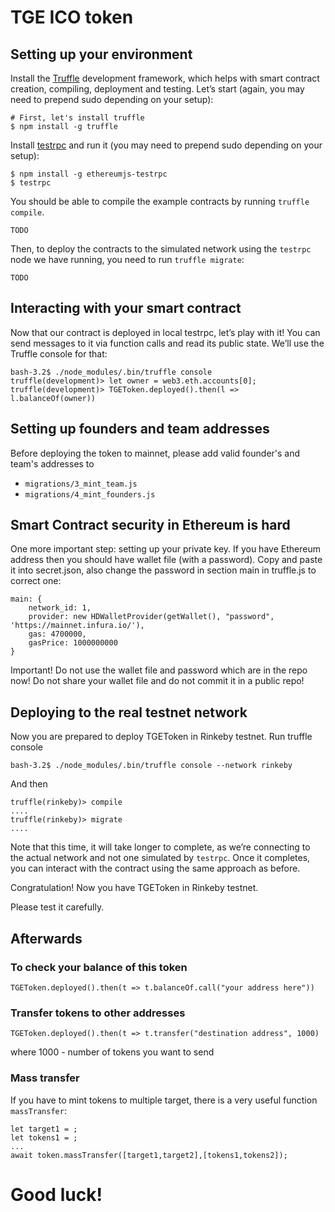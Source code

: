 # TGE ICO token

## Setting up your environment

Install the [Truffle](https://github.com/trufflesuite/truffle) development framework, which helps with smart contract creation, compiling, deployment and testing. Let’s start (again, you may need to prepend sudo depending on your setup):

```
# First, let's install truffle
$ npm install -g truffle
```

Install [testrpc](https://github.com/trufflesuite/ganache-cli) and run it (you may need to prepend sudo depending on your setup):

```
$ npm install -g ethereumjs-testrpc
$ testrpc
```

You should be able to compile the example contracts by running `truffle compile`.

```
TODO
```

Then, to deploy the contracts to the simulated network using the `testrpc` node we have running, you need to run `truffle migrate`:

```
TODO
```

## Interacting with your smart contract

Now that our contract is deployed in local testrpc, let’s play with it! You can send messages to it via function calls and read its public state. We’ll use the Truffle console for that:

```
bash-3.2$ ./node_modules/.bin/truffle console
truffle(development)> let owner = web3.eth.accounts[0];
truffle(development)> TGEToken.deployed().then(l => l.balanceOf(owner))
```

## Setting up founders and team addresses

Before deploying the token to mainnet, please add valid founder's and team's addresses to
- `migrations/3_mint_team.js `
- `migrations/4_mint_founders.js`

## Smart Contract security in Ethereum is hard

One more important step: setting up your private key. If you have Ethereum address then you should have wallet file (with a password). Copy and paste it into secret.json, also change the password in section main in truffle.js to correct one:

```
main: {
    network_id: 1,
    provider: new HDWalletProvider(getWallet(), "password", 'https://mainnet.infura.io/'),
    gas: 4700000,
    gasPrice: 1000000000
}
```

Important! Do not use the wallet file and password which are in the repo now! Do not share your wallet file and do not commit it in a public repo!

## Deploying to the real testnet network

Now you are prepared to deploy TGEToken in Rinkeby testnet. Run truffle console

```
bash-3.2$ ./node_modules/.bin/truffle console --network rinkeby
```

And then

```
truffle(rinkeby)> compile
....
truffle(rinkeby)> migrate
....
```

Note that this time, it will take longer to complete, as we’re connecting to the actual network and not one simulated by `testrpc`. Once it completes, you can interact with the contract using the same approach as before.

Congratulation! Now you have TGEToken in Rinkeby testnet.

Please test it carefully.

## Afterwards

### To check your balance of this token
```
TGEToken.deployed().then(t => t.balanceOf.call("your address here"))
```

### Transfer tokens to other addresses
```
TGEToken.deployed().then(t => t.transfer("destination address", 1000)
```
where 1000 - number of tokens you want to send

### Mass transfer
If you have to mint tokens to multiple target, there is a very useful function `massTransfer`:

```
let target1 = ;
let tokens1 = ;
...
await token.massTransfer([target1,target2],[tokens1,tokens2]);
```

# Good luck!

